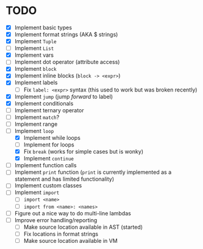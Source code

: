 # TODO

- [x] Implement basic types
- [x] Implement format strings (AKA $ strings)
- [x] Implement `Tuple`
- [ ] Implement `List`
- [x] Implement vars
- [ ] Implement dot operator (attribute access)
- [x] Implement `block`
- [x] Implement inline blocks (`block -> <expr>`)
- [x] Implement labels
  - [ ] Fix `label: <expr>` syntax (this used to work but was broken
    recently)
- [x] Implement `jump` (jump *forward* to label)
- [x] Implement conditionals
- [ ] Implement ternary operator
- [ ] Implement `match`?
- [ ] Implement range
- [ ] Implement `loop`
  - [x] Implement while loops
  - [ ] Implement for loops
  - [x] Fix `break` (works for simple cases but is wonky)
  - [x] Implement `continue`
- [ ] Implement function calls
- [ ] Implement `print` function (`print` is currently implemented as a statement and has limited functionality)
- [ ] Implement custom classes
- [ ] Implement `import`
  - [ ] `import <name>`
  - [ ] `import from <name>: <names>`
- [ ] Figure out a nice way to do multi-line lambdas
- [ ] Improve error handling/reporting
  - [ ] Make source location available in AST (started)
  - [ ] Fix locations in format strings
  - [ ] Make source location available in VM
